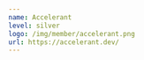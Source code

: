 ```yaml
---
name: Accelerant
level: silver
logo: /img/member/accelerant.png
url: https://accelerant.dev/
---
```

